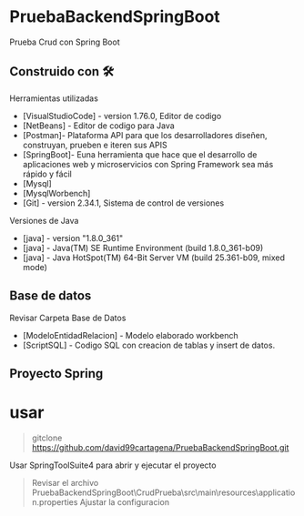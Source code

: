 # PruebaBackendSpringBoot
Prueba Crud con Spring Boot

## Construido con 🛠️

Herramientas utilizadas

- [VisualStudioCode] - version 1.76.0, Editor de codigo
- [NetBeans] - Editor de codigo para Java
- [Postman]- Plataforma API para que los desarrolladores diseñen, construyan, prueben e iteren sus APIS
- [SpringBoot]- Euna herramienta que hace que el desarrollo de aplicaciones web y microservicios con Spring Framework sea más rápido y fácil
- [Mysql]
- [MysqlWorbench]
- [Git] - version 2.34.1, Sistema de control de versiones

Versiones de Java
- [java] - version "1.8.0_361"
- [java] - Java(TM) SE Runtime Environment (build 1.8.0_361-b09)
- [java] - Java HotSpot(TM) 64-Bit Server VM (build 25.361-b09, mixed mode)

## Base de datos

Revisar Carpeta Base de Datos 

- [ModeloEntidadRelacion] - Modelo elaborado workbench
- [ScriptSQL] - Codigo SQL con creacion de tablas y insert de datos.

## Proyecto Spring

# usar 
> gitclone https://github.com/david99cartagena/PruebaBackendSpringBoot.git

Usar SpringToolSuite4 para abrir y ejecutar el proyecto

> Revisar el archivo PruebaBackendSpringBoot\CrudPrueba\src\main\resources\application.properties
> Ajustar la configuracion